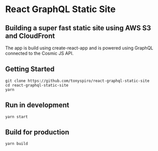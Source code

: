 # React GraphQL Static Site
## Building a super fast static site using AWS S3 and CloudFront
The app is build using create-react-app and is powered using GraphQL connected to the Cosmic JS API.

## Getting Started
```
git clone https://github.com/tonyspiro/react-graphql-static-site
cd react-graphql-static-site
yarn
```
## Run in development
```
yarn start
```
## Build for production
```
yarn build
```
